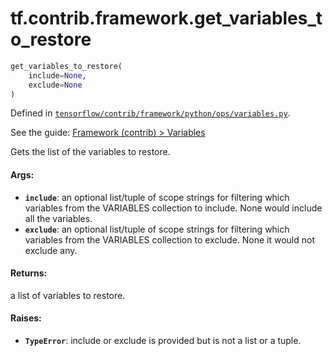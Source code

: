<div itemscope itemtype="http://developers.google.com/ReferenceObject">
<meta itemprop="name" content="tf.contrib.framework.get_variables_to_restore" />
</div>

# tf.contrib.framework.get_variables_to_restore

``` python
get_variables_to_restore(
    include=None,
    exclude=None
)
```



Defined in [`tensorflow/contrib/framework/python/ops/variables.py`](https://www.tensorflow.org/code/tensorflow/contrib/framework/python/ops/variables.py).

See the guide: [Framework (contrib) > Variables](../../../../../api_guides/python/contrib.framework.md#Variables)

Gets the list of the variables to restore.

#### Args:

* <b>`include`</b>: an optional list/tuple of scope strings for filtering which
    variables from the VARIABLES collection to include. None would include all
    the variables.
* <b>`exclude`</b>: an optional list/tuple of scope strings for filtering which
    variables from the VARIABLES collection to exclude. None it would not
    exclude any.


#### Returns:

  a list of variables to restore.


#### Raises:

* <b>`TypeError`</b>: include or exclude is provided but is not a list or a tuple.